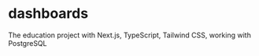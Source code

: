 # dashboards
The education project with Next.js, TypeScript, Tailwind CSS, working with PostgreSQL 
